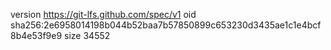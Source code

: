 version https://git-lfs.github.com/spec/v1
oid sha256:2e6958014198b044b52baa7b57850899c653230d3435ae1c1e4bcf8b4e53f9e9
size 34552
